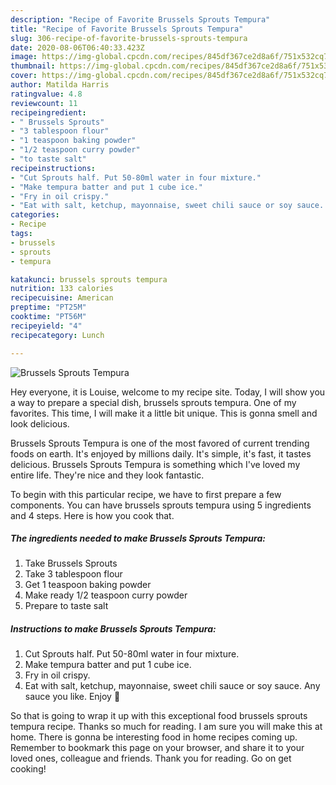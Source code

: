 ```yaml
---
description: "Recipe of Favorite Brussels Sprouts Tempura"
title: "Recipe of Favorite Brussels Sprouts Tempura"
slug: 306-recipe-of-favorite-brussels-sprouts-tempura
date: 2020-08-06T06:40:33.423Z
image: https://img-global.cpcdn.com/recipes/845df367ce2d8a6f/751x532cq70/brussels-sprouts-tempura-recipe-main-photo.jpg
thumbnail: https://img-global.cpcdn.com/recipes/845df367ce2d8a6f/751x532cq70/brussels-sprouts-tempura-recipe-main-photo.jpg
cover: https://img-global.cpcdn.com/recipes/845df367ce2d8a6f/751x532cq70/brussels-sprouts-tempura-recipe-main-photo.jpg
author: Matilda Harris
ratingvalue: 4.8
reviewcount: 11
recipeingredient:
- " Brussels Sprouts"
- "3 tablespoon flour"
- "1 teaspoon baking powder"
- "1/2 teaspoon curry powder"
- "to taste salt"
recipeinstructions:
- "Cut Sprouts half. Put 50-80ml water in four mixture."
- "Make tempura batter and put 1 cube ice."
- "Fry in oil crispy."
- "Eat with salt, ketchup, mayonnaise, sweet chili sauce or soy sauce. Any sauce you like. Enjoy 💝"
categories:
- Recipe
tags:
- brussels
- sprouts
- tempura

katakunci: brussels sprouts tempura 
nutrition: 133 calories
recipecuisine: American
preptime: "PT25M"
cooktime: "PT56M"
recipeyield: "4"
recipecategory: Lunch

---
```



![Brussels Sprouts Tempura](https://img-global.cpcdn.com/recipes/845df367ce2d8a6f/751x532cq70/brussels-sprouts-tempura-recipe-main-photo.jpg)

Hey everyone, it is Louise, welcome to my recipe site. Today, I will show you a way to prepare a special dish, brussels sprouts tempura. One of my favorites. This time, I will make it a little bit unique. This is gonna smell and look delicious.



Brussels Sprouts Tempura is one of the most favored of current trending foods on earth. It's enjoyed by millions daily. It's simple, it's fast, it tastes delicious. Brussels Sprouts Tempura is something which I've loved my entire life. They're nice and they look fantastic.


To begin with this particular recipe, we have to first prepare a few components. You can have brussels sprouts tempura using 5 ingredients and 4 steps. Here is how you cook that.

<!--inarticleads1-->

##### The ingredients needed to make Brussels Sprouts Tempura:

1. Take  Brussels Sprouts
1. Take 3 tablespoon flour
1. Get 1 teaspoon baking powder
1. Make ready 1/2 teaspoon curry powder
1. Prepare to taste salt




<!--inarticleads2-->

##### Instructions to make Brussels Sprouts Tempura:

1. Cut Sprouts half. Put 50-80ml water in four mixture.
1. Make tempura batter and put 1 cube ice.
1. Fry in oil crispy.
1. Eat with salt, ketchup, mayonnaise, sweet chili sauce or soy sauce. Any sauce you like. Enjoy 💝




So that is going to wrap it up with this exceptional food brussels sprouts tempura recipe. Thanks so much for reading. I am sure you will make this at home. There is gonna be interesting food in home recipes coming up. Remember to bookmark this page on your browser, and share it to your loved ones, colleague and friends. Thank you for reading. Go on get cooking!
